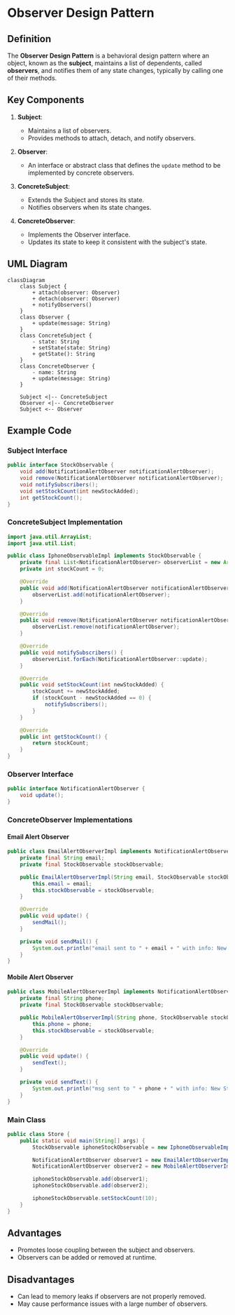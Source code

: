 # Observer Design Pattern

## Definition
The **Observer Design Pattern** is a behavioral design pattern where an object, known as the **subject**, maintains a list of dependents, called **observers**, and notifies them of any state changes, typically by calling one of their methods.

## Key Components
1. **Subject**:
    - Maintains a list of observers.
    - Provides methods to attach, detach, and notify observers.

2. **Observer**:
    - An interface or abstract class that defines the `update` method to be implemented by concrete observers.

3. **ConcreteSubject**:
    - Extends the Subject and stores its state.
    - Notifies observers when its state changes.

4. **ConcreteObserver**:
    - Implements the Observer interface.
    - Updates its state to keep it consistent with the subject's state.

## UML Diagram

```mermaid
classDiagram
    class Subject {
        + attach(observer: Observer)
        + detach(observer: Observer)
        + notifyObservers()
    }
    class Observer {
        + update(message: String)
    }
    class ConcreteSubject {
        - state: String
        + setState(state: String)
        + getState(): String
    }
    class ConcreteObserver {
        - name: String
        + update(message: String)
    }

    Subject <|-- ConcreteSubject
    Observer <|-- ConcreteObserver
    Subject <-- Observer
```

## Example Code

### Subject Interface
```java
public interface StockObservable {
    void add(NotificationAlertObserver notificationAlertObserver);
    void remove(NotificationAlertObserver notificationAlertObserver);
    void notifySubscribers();
    void setStockCount(int newStockAdded);
    int getStockCount();
}
```

### ConcreteSubject Implementation
```java
import java.util.ArrayList;
import java.util.List;

public class IphoneObservableImpl implements StockObservable {
    private final List<NotificationAlertObserver> observerList = new ArrayList<>();
    private int stockCount = 0;

    @Override
    public void add(NotificationAlertObserver notificationAlertObserver) {
        observerList.add(notificationAlertObserver);
    }

    @Override
    public void remove(NotificationAlertObserver notificationAlertObserver) {
        observerList.remove(notificationAlertObserver);
    }

    @Override
    public void notifySubscribers() {
        observerList.forEach(NotificationAlertObserver::update);
    }

    @Override
    public void setStockCount(int newStockAdded) {
        stockCount += newStockAdded;
        if (stockCount - newStockAdded == 0) {
            notifySubscribers();
        }
    }

    @Override
    public int getStockCount() {
        return stockCount;
    }
}
```

### Observer Interface
```java
public interface NotificationAlertObserver {
    void update();
}
```

### ConcreteObserver Implementations
#### Email Alert Observer
```java
public class EmailAlertObserverImpl implements NotificationAlertObserver {
    private final String email;
    private final StockObservable stockObservable;

    public EmailAlertObserverImpl(String email, StockObservable stockObservable) {
        this.email = email;
        this.stockObservable = stockObservable;
    }

    @Override
    public void update() {
        sendMail();
    }

    private void sendMail() {
        System.out.println("email sent to " + email + " with info: New Stock - " + stockObservable.getStockCount());
    }
}
```

#### Mobile Alert Observer
```java
public class MobileAlertObserverImpl implements NotificationAlertObserver {
    private final String phone;
    private final StockObservable stockObservable;

    public MobileAlertObserverImpl(String phone, StockObservable stockObservable) {
        this.phone = phone;
        this.stockObservable = stockObservable;
    }

    @Override
    public void update() {
        sendText();
    }

    private void sendText() {
        System.out.println("msg sent to " + phone + " with info: New Stock - " + stockObservable.getStockCount());
    }
}
```

### Main Class
```java
public class Store {
    public static void main(String[] args) {
        StockObservable iphoneStockObservable = new IphoneObservableImpl();

        NotificationAlertObserver observer1 = new EmailAlertObserverImpl("abc@gmail.com", iphoneStockObservable);
        NotificationAlertObserver observer2 = new MobileAlertObserverImpl("123-123-123", iphoneStockObservable);

        iphoneStockObservable.add(observer1);
        iphoneStockObservable.add(observer2);

        iphoneStockObservable.setStockCount(10);
    }
}
```

## Advantages
- Promotes loose coupling between the subject and observers.
- Observers can be added or removed at runtime.

## Disadvantages
- Can lead to memory leaks if observers are not properly removed.
- May cause performance issues with a large number of observers.